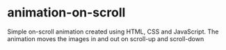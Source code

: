 # animation-on-scroll
Simple on-scroll animation created using HTML, CSS and JavaScript. The animation moves the images in and out on scroll-up and scroll-down
